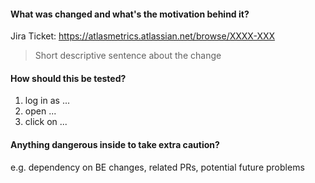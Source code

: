 #### What was changed and what's the motivation behind it?

Jira Ticket: https://atlasmetrics.atlassian.net/browse/XXXX-XXX

> Short descriptive sentence about the change

#### How should this be tested?

1. log in as ...
2. open ...
3. click on ...

#### Anything dangerous inside to take extra caution?

e.g. dependency on BE changes, related PRs, potential future problems
